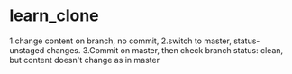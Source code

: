 # learn_clone
1.change content on branch, no commit,
2.switch to master, status-unstaged changes.
3.Commit on master, then check branch status: clean, but content doesn't change as in master